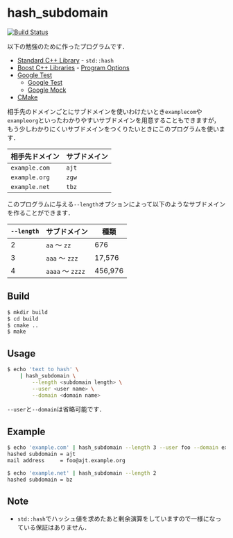 # hash_subdomain

[![Build Status](https://travis-ci.org/mahori/hash_subdomain.svg?branch=master)](https://travis-ci.org/mahori/hash_subdomain)

以下の勉強のために作ったプログラムです．
* [Standard C++ Library](http://www.cplusplus.com/reference/) - `std::hash`
* [Boost C++ Libraries](https://www.boost.org/) - [Program Options](https://www.boost.org/doc/libs/release/libs/program_options/)
* [Google Test](https://github.com/google/googletest)
  * [Google Test](https://github.com/google/googletest/tree/master/googletest)
  * [Google Mock](https://github.com/google/googletest/tree/master/googlemock)
* [CMake](https://cmake.org/)

相手先のドメインごとにサブドメインを使いわけたいとき`examplecom`や`exampleorg`といったわかりやすいサブドメインを用意することもできますが，もう少しわかりにくいサブドメインをつくりたいときにこのプログラムを使います．

| 相手先ドメイン   | サブドメイン   |
|------------------|----------------|
| `example.com`    | `ajt`          |
| `example.org`    | `zgw`          |
| `example.net`    | `tbz`          |

このプログラムに与える`--length`オプションによって以下のようなサブドメインを作ることができます．

| `--length` | サブドメイン     | 種類    |
|------------|------------------|---------|
| 2          | `aa` 〜 `zz`     | 676     |
| 3          | `aaa` 〜 `zzz`   | 17,576  |
| 4          | `aaaa` 〜 `zzzz` | 456,976 |

## Build
```sh
$ mkdir build
$ cd build
$ cmake ..
$ make
```

## Usage
```sh
$ echo 'text to hash' \
    | hash_subdomain \
        --length <subdomain length> \
        --user <user name> \
        --domain <domain name>
```
`--user`と`--domain`は省略可能です．

## Example
```sh
$ echo 'example.com' | hash_subdomain --length 3 --user foo --domain example.org
hashed subdomain = ajt
mail address     = foo@ajt.example.org
```
```sh
$ echo 'example.net' | hash_subdomain --length 2
hashed subdomain = bz
```

## Note
* `std::hash`でハッシュ値を求めたあと剰余演算をしていますので一様になっている保証はありません．
